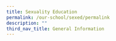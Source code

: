 ```yaml
---
title: Sexuality Education
permalink: /our-school/sexed/permalink
description: ""
third_nav_title: General Information
---
```

